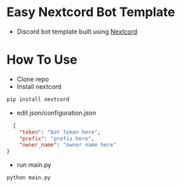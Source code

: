 # Easy Nextcord Bot Template 
+ Discord bot template built using [Nextcord](https://docs.nextcord.dev/en/stable/)

# How To Use
+ Clone repo
+ Install nextcord
```python
pip install nextcord
```
+ edit json/configuration.json
```json
  {
    "token": "bot token here",
    "prefix": "prefix here",
    "owner_name": "owner name here"
}
```
+ run main.py
```python
python main.py
```
  

